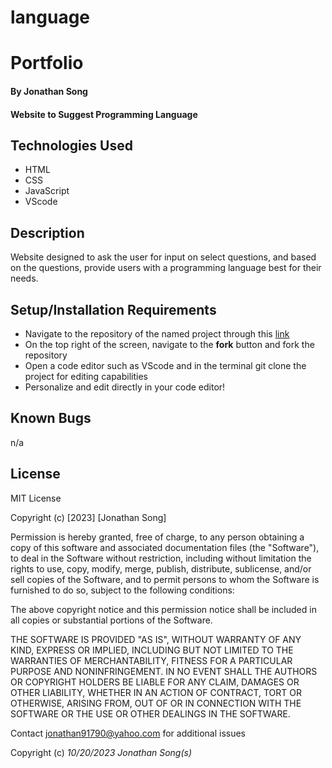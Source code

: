 # language
# Portfolio
#### By Jonathan Song

#### Website to Suggest Programming Language

## Technologies Used

* HTML
* CSS
* JavaScript
* VScode

## Description
Website designed to ask the user for input on select questions, and based on the questions, provide users with a programming language best for their needs.


## Setup/Installation Requirements

* Navigate to the repository of the named project through this [link](https://github.com/boboflofo/language.git)
* On the top right of the screen, navigate to the **fork** button and fork the repository
* Open a code editor such as VScode and in the terminal git clone the project for editing capabilities
* Personalize and edit directly in your code editor!



## Known Bugs
n/a


## License
MIT License

Copyright (c) [2023] [Jonathan Song]

Permission is hereby granted, free of charge, to any person obtaining a copy
of this software and associated documentation files (the "Software"), to deal
in the Software without restriction, including without limitation the rights
to use, copy, modify, merge, publish, distribute, sublicense, and/or sell
copies of the Software, and to permit persons to whom the Software is
furnished to do so, subject to the following conditions:

The above copyright notice and this permission notice shall be included in all
copies or substantial portions of the Software.

THE SOFTWARE IS PROVIDED "AS IS", WITHOUT WARRANTY OF ANY KIND, EXPRESS OR
IMPLIED, INCLUDING BUT NOT LIMITED TO THE WARRANTIES OF MERCHANTABILITY,
FITNESS FOR A PARTICULAR PURPOSE AND NONINFRINGEMENT. IN NO EVENT SHALL THE
AUTHORS OR COPYRIGHT HOLDERS BE LIABLE FOR ANY CLAIM, DAMAGES OR OTHER
LIABILITY, WHETHER IN AN ACTION OF CONTRACT, TORT OR OTHERWISE, ARISING FROM,
OUT OF OR IN CONNECTION WITH THE SOFTWARE OR THE USE OR OTHER DEALINGS IN THE
SOFTWARE.

Contact jonathan91790@yahoo.com for additional issues


Copyright (c) _10/20/2023_ _Jonathan Song(s)_